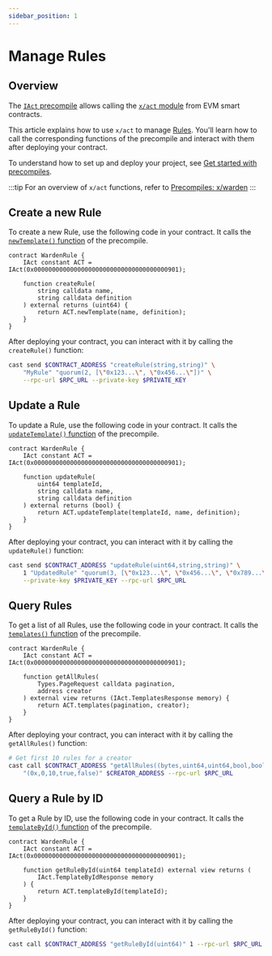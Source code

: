 ```yaml
---
sidebar_position: 1
---
```


# Manage Rules

## Overview

The [`IAct` precompile](https://github.com/warden-protocol/wardenprotocol/blob/main/precompiles/act/IAct.sol) allows calling the [`x/act` module](/learn/warden-protocol-modules/x-act) from EVM smart contracts.

This article explains how to use `x/act` to manage [Rules](/learn/glossary#approval-rule). You'll learn how to call the corresponding functions of the precompile and interact with them after deploying your contract.

To understand how to set up and deploy your project, see [Get started with precompiles](../get-started-with-precompiles).

:::tip
For an overview of `x/act` functions, refer to [Precompiles: x/warden](../../precompiles/x-act#rules)
:::

## Create a new Rule

To create a new Rule, use the following code in your contract. It calls the [`newTemplate()` function](../../precompiles/x-act#create-a-new-rule) of the precompile.

```solidity
contract WardenRule {
    IAct constant ACT = IAct(0x0000000000000000000000000000000000000901);

    function createRule(
        string calldata name,
        string calldata definition
    ) external returns (uint64) {
        return ACT.newTemplate(name, definition);
    }
}
```

After deploying your contract, you can interact with it by calling the `createRule()` function:

```bash
cast send $CONTRACT_ADDRESS "createRule(string,string)" \
    "MyRule" "quorum(2, [\"0x123...\", \"0x456...\"])" \
    --rpc-url $RPC_URL --private-key $PRIVATE_KEY
```

## Update a Rule

To update a Rule, use the following code in your contract. It calls the [`updateTemplate()` function](../../precompiles/x-act#update-a-rule) of the precompile.

```solidity
contract WardenRule {
    IAct constant ACT = IAct(0x0000000000000000000000000000000000000901);

    function updateRule(
        uint64 templateId,
        string calldata name,
        string calldata definition
    ) external returns (bool) {
        return ACT.updateTemplate(templateId, name, definition);
    }
}
```

After deploying your contract, you can interact with it by calling the `updateRule()` function:

```bash
cast send $CONTRACT_ADDRESS "updateRule(uint64,string,string)" \
    1 "UpdatedRule" "quorum(3, [\"0x123...\", \"0x456...\", \"0x789...\"])" \
    --private-key $PRIVATE_KEY --rpc-url $RPC_URL
```

## Query Rules

To get a list of all Rules, use the following code in your contract. It calls the [`templates()` function](../../precompiles/x-act#query-rules) of the precompile.

```solidity
contract WardenRule {
    IAct constant ACT = IAct(0x0000000000000000000000000000000000000901);

    function getAllRules(
        Types.PageRequest calldata pagination,
        address creator
    ) external view returns (IAct.TemplatesResponse memory) {
        return ACT.templates(pagination, creator);
    }
}
```

After deploying your contract, you can interact with it by calling the `getAllRules()` function:

```bash
# Get first 10 rules for a creator
cast call $CONTRACT_ADDRESS "getAllRules((bytes,uint64,uint64,bool,bool),address)" \
    "(0x,0,10,true,false)" $CREATOR_ADDRESS --rpc-url $RPC_URL
```

## Query a Rule by ID

To get a Rule by ID, use the following code in your contract. It calls the [`templateById()` function](../../precompiles/x-act#query-a-rule-by-id) of the precompile.

```solidity
contract WardenRule {
    IAct constant ACT = IAct(0x0000000000000000000000000000000000000901);

    function getRuleById(uint64 templateId) external view returns (
        IAct.TemplateByIdResponse memory
    ) {
        return ACT.templateById(templateId);
    }
}
```

After deploying your contract, you can interact with it by calling the `getRuleById()` function:

```bash
cast call $CONTRACT_ADDRESS "getRuleById(uint64)" 1 --rpc-url $RPC_URL
```
